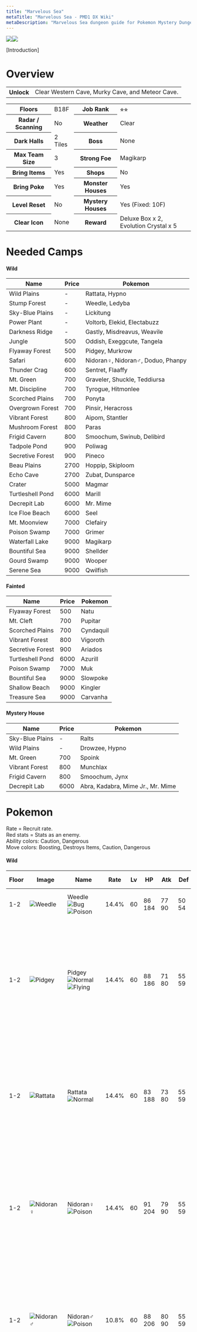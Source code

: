 ```yaml
---
title: "Marvelous Sea"
metaTitle: "Marvelous Sea - PMD1 DX Wiki"
metaDescription: "Marvelous Sea dungeon guide for Pokemon Mystery Dungeon: Rescue Team DX."
---
```


<div class="pageTopImage dungeonPageTopImage2">
  <img src="../images/areas/marvelous_sea.jpg"/><img src="../images/areas/marvelous_sea_2.jpg"/>
</div>

[Introduction]

# Overview

<table class="dungeonOverview">
  <tr>
    <th>Unlock</th>
    <td class="highlightYellow">Clear Western Cave, Murky Cave, and Meteor Cave.</td>
  </tr>
</table>

<table class="dungeonTable">
  <tr>
    <th>Floors</th>
    <td>B18F</td>
    <th>Job Rank</th>
    <td>⭐︎⭐︎</td>
  </tr>
  <tr>
    <th>Radar / Scanning</th>
    <td>No</td>
    <th>Weather</th>
    <td>Clear</td>
  </tr>
  <tr>
    <th>Dark Halls</th>
    <td>2 Tiles</td>
    <th>Boss</th>
    <td>None</td>
  </tr>
  <tr>
    <th>Max Team Size</th>
    <td>3</td>
    <th>Strong Foe</th>
    <td>Magikarp</td>
  </tr>
  <tr>
    <th>Bring Items</th>
    <td>Yes</td>
    <th>Shops</th>
    <td>No</td>
  </tr>
  <tr>
    <th>Bring Poke</th>
    <td>Yes</td>
    <th>Monster Houses</th>
    <td>Yes</td>
  </tr>
  <tr>
    <th>Level Reset</th>
    <td>No</td>
    <th>Mystery Houses</th>
    <td>Yes (Fixed: 10F)</td>
  </tr>
  <tr>
    <th>Clear Icon</th>
    <td>None</td>
    <th>Reward</th>
    <td>Deluxe Box x 2, Evolution Crystal x 5</td>
  </tr>
</table>

# Needed Camps

#### Wild

|Name|Price|Pokemon|
|-|-|-|
|Wild Plains|-|Rattata, Hypno|
|Stump Forest|-|Weedle, Ledyba|
|Sky-Blue Plains|-|Lickitung|
|Power Plant|-|Voltorb, Elekid, Electabuzz|
|Darkness Ridge|-|Gastly, Misdreavus, Weavile|
|Jungle|500|Oddish, Exeggcute, Tangela|
|Flyaway Forest|500|Pidgey, Murkrow|
|Safari|600|Nidoran♀, Nidoran♂, Doduo, Phanpy|
|Thunder Crag|600|Sentret, Flaaffy|
|Mt. Green|700|Graveler, Shuckle, Teddiursa|
|Mt. Discipline|700|Tyrogue, Hitmonlee|
|Scorched Plains|700|Ponyta|
|Overgrown Forest|700|Pinsir, Heracross|
|Vibrant Forest|800|Aipom, Stantler|
|Mushroom Forest|800|Paras|
|Frigid Cavern|800|Smoochum, Swinub, Delibird|
|Tadpole Pond|900|Poliwag|
|Secretive Forest|900|Pineco|
|Beau Plains|2700|Hoppip, Skiploom|
|Echo Cave|2700|Zubat, Dunsparce|
|Crater|5000|Magmar|
|Turtleshell Pond|6000|Marill|
|Decrepit Lab|6000|Mr. Mime|
|Ice Floe Beach|6000|Seel|
|Mt. Moonview|7000|Clefairy|
|Poison Swamp|7000|Grimer|
|Waterfall Lake|9000|Magikarp|
|Bountiful Sea|9000|Shellder|
|Gourd Swamp|9000|Wooper|
|Serene Sea|9000|Qwilfish|

#### Fainted

|Name|Price|Pokemon|
|-|-|-|
|Flyaway Forest|500|Natu|
|Mt. Cleft|700|Pupitar|
|Scorched Plains|700|Cyndaquil|
|Vibrant Forest|800|Vigoroth|
|Secretive Forest|900|Ariados|
|Turtleshell Pond|6000|Azurill|
|Poison Swamp|7000|Muk|
|Bountiful Sea|9000|Slowpoke|
|Shallow Beach|9000|Kingler|
|Treasure Sea|9000|Carvanha|

#### Mystery House

|Name|Price|Pokemon|
|-|-|-|
|Sky-Blue Plains|-|Ralts|
|Wild Plains|-|Drowzee, Hypno|
|Mt. Green|700|Spoink|
|Vibrant Forest|800|Munchlax|
|Frigid Cavern|800|Smoochum, Jynx|
|Decrepit Lab|6000|Abra, Kadabra, Mime Jr., Mr. Mime|

# Pokemon

Rate = Recruit rate.<br/>Red stats = Stats as an enemy.<br/>Ability colors: <span class="highlightYellow">Caution</span>, <span class="highlightOrange">Dangerous</span><br/>Move colors: <span class="boost">Boosting</span>, <span class="item">Destroys Items</span>, <span class="caution">Caution</span>, <span class="extreme">Dangerous</span>

#### Wild

|Floor|Image|Name|Rate|Lv|HP|Atk|Def|SpA|SpD|Spe|Exp|Ability + Moves|
|-|-|-|-|-|-|-|-|-|-|-|-|-|
|1-2|![Weedle](../images/pokemon/013.png)|Weedle<br/>![Bug](../images/type/bug.gif) ![Poison](../images/type/poison.gif)|14.4%|60|86<br/><span class="redText">184</span>|77<br/><span class="redText">90</span>|50<br/><span class="redText">54</span>|54<br/><span class="redText">60</span>|45<br/><span class="redText">48</span>|95<br/><span class="redText">115</span>|203|Shield Dust<br/>Poison Sting / String Shot / Bug Bite|
|1-2|![Pidgey](../images/pokemon/016.png)|Pidgey<br/>![Normal](../images/type/normal.gif) ![Flying](../images/type/flying.gif)|14.4%|60|88<br/><span class="redText">186</span>|71<br/><span class="redText">80</span>|55<br/><span class="redText">59</span>|63<br/><span class="redText">70</span>|50<br/><span class="redText">53</span>|91<br/><span class="redText">111</span>|203|Keen Eye or Tangled Feet<br/>Sand Attack / Whirlwind / Twister /<br/>Gust / Tackle / Quick Attack / Agility /<br/>Wing Attack / Feather Dance / Roost /<br/>Tailwind / Mirror Move / Air Slash /<br/>Hurricane|
|1-2|![Rattata](../images/pokemon/019.png)|Rattata<br/>![Normal](../images/type/normal.gif)|14.4%|60|83<br/><span class="redText">188</span>|73<br/><span class="redText">80</span>|55<br/><span class="redText">59</span>|55<br/><span class="redText">60</span>|55<br/><span class="redText">58</span>|94<br/><span class="redText">114</span>|189|Run Away or Guts<br/>Tackle / Tail Whip / Quick Attack /<br/>Focus Energy / Endeavor / Pursuit /<br/>Hyper Fang / Assurance / Crunch /<br/>Sucker Punch / Super Fang / Bite /<br/>Double-Edge|
|1-2|![Nidoran♀](../images/pokemon/029.png)|Nidoran♀<br/>![Poison](../images/type/poison.gif)|14.4%|60|91<br/><span class="redText">204</span>|79<br/><span class="redText">90</span>|55<br/><span class="redText">59</span>|71<br/><span class="redText">80</span>|50<br/><span class="redText">53</span>|77<br/><span class="redText">88</span>|230|Poison Point or Rivalry<br/>Toxic Spikes / Tail Whip / Scratch /<br/>Double Kick / Poison Sting / Flatter /<br/>Fury Swipes / Helping Hand / Crunch /<br/>Growl / Poison Fang / Captivate / Bite|
|1-2|![Nidoran♂](../images/pokemon/032.png)|Nidoran♂<br/>![Poison](../images/type/poison.gif)|10.8%|60|88<br/><span class="redText">206</span>|80<br/><span class="redText">90</span>|55<br/><span class="redText">59</span>|71<br/><span class="redText">80</span>|50<br/><span class="redText">53</span>|80<br/><span class="redText">91</span>|230|Poison Point or Rivalry<br/>Fury Attack / Poison Sting / Flatter /<br/>Double Kick / Focus Energy / Leer /<br/>Horn Attack / Helping Hand / Peck /<br/>Captivate / Poison Jab / Horn Drill /<br/>Toxic Spikes|
|1-2|![Clefairy](../images/pokemon/035.png)|Clefairy<br/>![Fairy](../images/type/fairy.gif)|6.4%|60|91<br/><span class="redText">200</span>|70<br/><span class="redText">80</span>|50<br/><span class="redText">54</span>|79<br/><span class="redText">90</span>|55<br/><span class="redText">58</span>|85<br/><span class="redText">115</span>|230|Cute Charm or Magic Guard<br/>Disarming Voice / Cosmic Power /<br/>Spotlight / Encore / Sing / Minimize /<br/>Double Slap / Defense Curl / Growl /<br/>Follow Me / Stored Power / Bestow /<br/>Wake-Up Slap / Metronome / Pound /<br/>Lucky Chant / Body Slam / Gravity /<br/>Moonblast / After You / Moonlight /<br/>Healing Wish / Meteor Mash|
|1-2|![Zubat](../images/pokemon/041.png)|Zubat<br/>![Poison](../images/type/poison.gif) ![Flying](../images/type/flying.gif)|10.8%|60|88<br/><span class="redText">190</span>|80<br/><span class="redText">90</span>|55<br/><span class="redText">59</span>|64<br/><span class="redText">70</span>|55<br/><span class="redText">58</span>|94<br/><span class="redText">114</span>|216|Inner Focus<br/>Absorb / Supersonic / Quick Guard /<br/>Bite / Wing Attack / Confuse Ray /<br/>Air Cutter / Swift / Leech Life / Haze /<br/>Mean Look / Poison Fang / Astonish /<br/>Venoshock / Air Slash|
|1-17<br/><span class="highlightOrange">Foe</span>|![Magikarp](../images/pokemon/129.png)<br/><br/>![Shiny](../images/shiny/129.png)|Magikarp<br/>![Water](../images/type/water.gif)|-6.4%|60|75<br/><span class="redText">555</span>|57<br/><span class="redText">150</span>|55<br/><span class="redText">80</span>|64<br/><span class="redText">150</span>|60<br/><span class="redText">80</span>|134<br/><span class="redText">200</span>|555|Swift Swim<br/>Splash / Tackle / Flail<br/><span class="orangeText">※ Friend Bow required to recruit.</span>|
|3-4|![Oddish](../images/pokemon/043.png)|Oddish<br/>![Grass](../images/type/grass.gif) ![Poison](../images/type/poison.gif)|14.4%|60|88<br/><span class="redText">192</span>|71<br/><span class="redText">80</span>|55<br/><span class="redText">59</span>|80<br/><span class="redText">90</span>|55<br/><span class="redText">58</span>|85<br/><span class="redText">105</span>|230|Chlorophyll<br/>Petal Dance / Growth / Sweet Scent /<br/>Acid / Poison Powder / Stun Spore /<br/>Sleep Powder / Mega Drain / Toxic /<br/>Lucky Chant / Moonblast / Absorb /<br/>Natural Gift / Giga Drain / Moonlight /<br/>Grassy Terrain|
|3-4|![Paras](../images/pokemon/046.png)|Paras<br/>![Bug](../images/type/bug.gif) ![Grass](../images/type/grass.gif)|14.4%|60|88<br/><span class="redText">190</span>|83<br/><span class="redText">90</span>|60<br/><span class="redText">64</span>|64<br/><span class="redText">71</span>|55<br/><span class="redText">58</span>|85<br/><span class="redText">105</span>|218|Effect Spore or Dry Skin<br/>Scratch / Stun Spore / X-Scissor /<br/>Poison Powder / Fury Cutter / Slash /<br/>Spore / Giga Drain / Rage Powder /<br/>Growth / Aromatherapy / Absorb|
|3-4|![Poliwag](../images/pokemon/060.png)|Poliwag<br/>![Water](../images/type/water.gif)|14.4%|60|91<br/><span class="redText">200</span>|79<br/><span class="redText">90</span>|55<br/><span class="redText">59</span>|63<br/><span class="redText">70</span>|50<br/><span class="redText">53</span>|104<br/><span class="redText">124</span>|216|Water Absorb or Damp<br/>Water Sport / Mud Bomb / Mud Shot /<br/>Bubble / Wake-Up Slap / Rain Dance /<br/>Body Slam / Double Slap / Water Gun /<br/>Belly Drum / Hydro Pump / Hypnosis /<br/>Bubble Beam|
|3-4|![Graveler](../images/pokemon/075.png)|Graveler<br/>![Rock](../images/type/rock.gif) ![Ground](../images/type/ground.gif)|10.8%|60|86<br/><span class="redText">210</span>|90<br/><span class="redText">100</span>|70<br/><span class="redText">74</span>|63<br/><span class="redText">70</span>|50<br/><span class="redText">53</span>|85<br/><span class="redText">105</span>|230|Rock Head or Sturdy<br/>Tackle / Defense Curl / Mud Sport /<br/>Rock Polish / Rock Blast / Magnitude /<br/>Rock Throw / Smack Down / Bulldoze /<br/>Self-Destruct / Stealth Rock / Rollout /<br/>Earthquake / Explosion / Stone Edge /<br/>Double-Edge|
|3-4|![Ponyta](../images/pokemon/077.png)|Ponyta<br/>![Fire](../images/type/fire.gif)|6.4%|60|88<br/><span class="redText">212</span>|83<br/><span class="redText">90</span>|55<br/><span class="redText">59</span>|73<br/><span class="redText">80</span>|55<br/><span class="redText">58</span>|116<br/><span class="redText">136</span>|230|Run Away or Flash Fire<br/>Growl / Tackle / Tail Whip / Ember /<br/>Flame Wheel / Fire Blast / Fire Spin /<br/>Take Down / Flame Charge / Inferno /<br/>Agility / Stomp / Flare Blitz / Bounce|
|4|![Doduo](../images/pokemon/084.png)|Doduo<br/>![Normal](../images/type/normal.gif) ![Flying](../images/type/flying.gif)|10.8%|60|88<br/><span class="redText">180</span>|91<br/><span class="redText">100</span>|55<br/><span class="redText">59</span>|64<br/><span class="redText">70</span>|55<br/><span class="redText">58</span>|94<br/><span class="redText">114</span>|230|Run Away or Early Bird<br/>Peck / Growl / Quick Attack / Rage /<br/>Fury Attack / Pursuit / Acupressure /<br/>Pluck / Double Hit / Agility / Uproar /<br/>Jump Kick / Drill Peck / Endeavor /<br/>Swords Dance / Thrash|
|4|![Seel](../images/pokemon/086.png)|Seel<br/>![Water](../images/type/water.gif)|10.8%|60|94<br/><span class="redText">200</span>|73<br/><span class="redText">80</span>|60<br/><span class="redText">64</span>|64<br/><span class="redText">70</span>|60<br/><span class="redText">63</span>|110<br/><span class="redText">130</span>|203|Thick Fat or Hydration<br/>Headbutt / Growl / Aqua Tail / Rest /<br/>Encore / Ice Shard / Dive / Aqua Jet /<br/>Aqua Ring / Aurora Beam / Icy Wind /<br/>Brine / Take Down / Ice Beam / Hail /<br/>Water Sport / Safeguard|
|4|![Grimer](../images/pokemon/088.png)|Grimer<br/>![Poison](../images/type/poison.gif)|10.8%|60|94<br/><span class="redText">202</span>|83<br/><span class="redText">90</span>|55<br/><span class="redText">59</span>|64<br/><span class="redText">70</span>|60<br/><span class="redText">63</span>|88<br/><span class="redText">108</span>|216|Stench or Sticky Hold<br/>Screech / Fling / Harden / Mud-Slap /<br/>Mud Bomb / Minimize / Poison Gas /<br/>Pound / Sludge Bomb / Sludge Wave /<br/>Gunk Shot / Acid Armor / Memento /<br/>Sludge / Belch / Disable|
|4|![Shellder](../images/pokemon/090.png)|Shellder<br/>![Water](../images/type/water.gif)|8.2%|60|83<br/><span class="redText">200</span>|83<br/><span class="redText">90</span>|85<br/><span class="redText">89</span>|73<br/><span class="redText">80</span>|50<br/><span class="redText">53</span>|91<br/><span class="redText">111</span>|230|Shell Armor or Skill Link<br/>Tackle / Water Gun / Protect / Brine /<br/>Supersonic / Icicle Spear / Withdraw /<br/>Whirlpool / Ice Shard / Razor Shell /<br/>Aurora Beam / Leer / Hydro Pump /<br/>Clamp / Iron Defense / Shell Smash /<br/>Ice Beam|
|5-6|![Gastly](../images/pokemon/092.png)|Gastly<br/>![Ghost](../images/type/ghost.gif) ![Poison](../images/type/poison.gif)|8.2%|60|86<br/><span class="redText">182</span>|64<br/><span class="redText">70</span>|50<br/><span class="redText">54</span>|91<br/><span class="redText">100</span>|50<br/><span class="redText">53</span>|94<br/><span class="redText">114</span>|230|Levitate<br/>Hypnosis / Lick / Spite / Mean Look /<br/>Curse / Night Shade / Confuse Ray /<br/>Dark Pulse / Payback / Shadow Ball /<br/>Sucker Punch / Destiny Bond / Hex /<br/>Dream Eater / Nightmare|
|5-6|![Hypno](../images/pokemon/097.png)|Hypno<br/>![Psychic](../images/type/psychic.gif)|8.2%|60|88<br/><span class="redText">220</span>|73<br/><span class="redText">80</span>|55<br/><span class="redText">59</span>|73<br/><span class="redText">81</span>|70<br/><span class="redText">73</span>|91<br/><span class="redText">111</span>|218|Insomnia or Forewarn<br/>Pound / Headbutt / Disable / Meditate /<br/>Nasty Plot / Poison Gas / Confusion /<br/>Wake-Up Slap / Psych Up / Psybeam /<br/>Synchronoise / Future Sight / Psychic /<br/>Nightmare / Psyshock / Switcheroo /<br/>Hypnosis / Swagger / Zen Headbutt|
|5-6|![Voltorb](../images/pokemon/100.png)|Voltorb<br/>![Electric](../images/type/electric.gif)|14.4%|60|88<br/><span class="redText">180</span>|64<br/><span class="redText">70</span>|55<br/><span class="redText">59</span>|73<br/><span class="redText">80</span>|55<br/><span class="redText">58</span>|100<br/><span class="redText">120</span>|203|Soundproof or Static<br/>Charge / Tackle / Sonic Boom / Spark /<br/>Eerie Impulse / Screech / Mirror Coat /<br/>Gyro Ball / Charge Beam / Electro Ball /<br/>Self-Destruct / Light Screen / Rollout /<br/>Discharge / Magnet Rise / Explosion /<br/>Swift|
|5-6|![Exeggcute](../images/pokemon/102.png)|Exeggcute<br/>![Grass](../images/type/grass.gif) ![Psychic](../images/type/psychic.gif)|14.4%|60|94<br/><span class="redText">182</span>|83<br/><span class="redText">90</span>|60<br/><span class="redText">64</span>|91<br/><span class="redText">100</span>|55<br/><span class="redText">58</span>|107<br/><span class="redText">127</span>|257|Chlorophyll<br/>Barrage / Uproar / Hypnosis / Reflect /<br/>Confusion / Leech Seed / Solar Beam /<br/>Stun Spore / Worry Seed / Bullet Seed /<br/>Extrasensory / Natural Gift / Bestow /<br/>Sleep Powder / Poison Powder|
|5-6|![Hitmonlee](../images/pokemon/106.png)|Hitmonlee<br/>![Fighting](../images/type/fighting.gif)|8.2%|60|83<br/><span class="redText">220</span>|91<br/><span class="redText">100</span>|50<br/><span class="redText">54</span>|55<br/><span class="redText">60</span>|70<br/><span class="redText">73</span>|94<br/><span class="redText">114</span>|216|Limber or Reckless<br/>Double Kick / Reversal / Brick Break /<br/>Mega Kick / Revenge / Mind Reader /<br/>Rolling Kick / Jump Kick / Meditate /<br/>High Jump Kick / Close Combat /<br/>Focus Energy / Feint / Foresight /<br/>Wide Guard / Blaze Kick / Endure|
|5-6|![Lickitung](../images/pokemon/108.png)|Lickitung<br/>![Normal](../images/type/normal.gif)|6.4%|60|94<br/><span class="redText">240</span>|73<br/><span class="redText">80</span>|60<br/><span class="redText">64</span>|73<br/><span class="redText">80</span>|60<br/><span class="redText">63</span>|107<br/><span class="redText">127</span>|216|Own Tempo or Oblivious<br/>Lick / Supersonic / Defense Curl /<br/>Knock Off / Wrap / Stomp / Disable /<br/>Slam / Rollout / Chip Away / Me First /<br/>Wring Out / Screech / Power Whip /<br/>Refresh|
|7-9|![Tangela](../images/pokemon/114.png)|Tangela<br/>![Grass](../images/type/grass.gif)|10.8%|60|94<br/><span class="redText">200</span>|83<br/><span class="redText">90</span>|70<br/><span class="redText">74</span>|83<br/><span class="redText">90</span>|50<br/><span class="redText">53</span>|88<br/><span class="redText">108</span>|243|Chlorophyll or Leaf Guard<br/>Vine Whip / Constrict / Sleep Powder /<br/>Ingrain / Growth / Mega Drain / Slam /<br/>Giga Drain / Bind / Poison Powder /<br/>Knock Off / Stun Spore / Natural Gift /<br/>Absorb / Ancient Power / Wring Out /<br/>Tickle / Power Whip / Grassy Terrain|
|7-9|![Mr. Mime](../images/pokemon/122.png)|Mr. Mime<br/>![Psychic](../images/type/psychic.gif) ![Fairy](../images/type/fairy.gif)|8.2%|60|83<br/><span class="redText">220</span>|55<br/><span class="redText">60</span>|55<br/><span class="redText">59</span>|83<br/><span class="redText">90</span>|70<br/><span class="redText">73</span>|113<br/><span class="redText">124</span>|203|Soundproof or Filter<br/>Substitute / Magical Leaf / Role Play /<br/>Quick Guard / Recycle / Pound / Mimic /<br/>Power Swap / Guard Swap / Safeguard /<br/>Confusion / Copycat / Meditate / Trick /<br/>Misty Terrain / Psywave / Baton Pass /<br/>Reflect / Double Slap / Encore / Barrier /<br/>Light Screen / Wide Guard / Psybeam /<br/>Psychic|
|7-9|![Electabuzz](../images/pokemon/125.png)|Electabuzz<br/>![Electric](../images/type/electric.gif)|8.2%|60|88<br/><span class="redText">216</span>|88<br/><span class="redText">100</span>|55<br/><span class="redText">59</span>|83<br/><span class="redText">91</span>|60<br/><span class="redText">63</span>|107<br/><span class="redText">127</span>|258|Static<br/>Quick Attack / Thunder Shock / Leer /<br/>Low Kick / Shock Wave / Thunderbolt /<br/>Thunder Wave / Electro Ball / Swift /<br/>Light Screen / Discharge / Screech /<br/>Thunder Punch / Thunder|
|7-9|![Magmar](../images/pokemon/126.png)|Magmar<br/>![Fire](../images/type/fire.gif)|10.8%|60|88<br/><span class="redText">210</span>|83<br/><span class="redText">90</span>|55<br/><span class="redText">59</span>|90<br/><span class="redText">100</span>|60<br/><span class="redText">63</span>|104<br/><span class="redText">124</span>|257|Flame Body<br/>Smog / Leer / Ember / Smokescreen /<br/>Feint Attack / Fire Spin / Clear Smog /<br/>Flame Burst / Confuse Ray / Fire Blast /<br/>Lava Plume / Sunny Day / Fire Punch /<br/>Flamethrower|
|7-9|![Pinsir](../images/pokemon/127.png)|Pinsir<br/>![Bug](../images/type/bug.gif)|14.4%|60|88<br/><span class="redText">200</span>|91<br/><span class="redText">100</span>|60<br/><span class="redText">64</span>|64<br/><span class="redText">70</span>|55<br/><span class="redText">58</span>|94<br/><span class="redText">114</span>|189|Hyper Cutter or Mold Breaker<br/>Seismic Toss / Focus Energy / Bind /<br/>Vise Grip / Harden / Swords Dance /<br/>Revenge / Double Hit / Brick Break /<br/>Thrash / Superpower / Submission /<br/>X-Scissor / Storm Throw / Guillotine /<br/>Vital Throw<br/><span class="orangeText">※ Can Mega Evolve.</span>|
|7-9|![Sentret](../images/pokemon/161.png)|Sentret<br/>![Normal](../images/type/normal.gif)|14.4%|60|88<br/><span class="redText">200</span>|73<br/><span class="redText">80</span>|55<br/><span class="redText">59</span>|55<br/><span class="redText">60</span>|50<br/><span class="redText">53</span>|83<br/><span class="redText">94</span>|189|Run Away or Keen Eye<br/>Scratch / Foresight / Defense Curl /<br/>Quick Attack / Fury Swipes / Rest /<br/>Helping Hand / Follow Me / Slam /<br/>Sucker Punch / Amnesia / Me First /<br/>Baton Pass / Hyper Voice|
|7-9|![Ledyba](../images/pokemon/165.png)|Ledyba<br/>![Bug](../images/type/bug.gif) ![Flying](../images/type/flying.gif)|14.4%|60|83<br/><span class="redText">176</span>|55<br/><span class="redText">60</span>|50<br/><span class="redText">54</span>|64<br/><span class="redText">70</span>|70<br/><span class="redText">73</span>|113<br/><span class="redText">133</span>|176|Swarm or Early Bird<br/>Tackle / Supersonic / Light Screen /<br/>Reflect / Comet Punch / Safeguard /<br/>Mach Punch / Silver Wind / Air Slash /<br/>Baton Pass / Agility / Bug Buzz / Swift /<br/>Double-Edge|
|10-13|![Flaaffy](../images/pokemon/180.png)|Flaaffy<br/>![Electric](../images/type/electric.gif)|8.2%|60|91<br/><span class="redText">188</span>|71<br/><span class="redText">80</span>|55<br/><span class="redText">59</span>|88<br/><span class="redText">100</span>|55<br/><span class="redText">58</span>|77<br/><span class="redText">127</span>|243|Static<br/>Tackle / Electro Ball / Thunder Shock /<br/>Cotton Spore / Thunder Wave / Growl /<br/>Take Down / Charge / Confuse Ray /<br/>Power Gem / Cotton Guard / Thunder /<br/>Signal Beam / Light Screen / Discharge|
|10-13|![Marill](../images/pokemon/183.png)|Marill<br/>![Water](../images/type/water.gif) ![Fairy](../images/type/fairy.gif)|6.4%|60|91<br/><span class="redText">192</span>|61<br/><span class="redText">70</span>|50<br/><span class="redText">54</span>|61<br/><span class="redText">70</span>|50<br/><span class="redText">53</span>|104<br/><span class="redText">105</span>|189|Thick Fat or Huge Power<br/>Hydro Pump / Water Gun / Aqua Tail /<br/>Water Sport / Bubble / Defense Curl /<br/>Rollout / Bubble Beam / Play Rough /<br/>Rain Dance / Tail Whip / Aqua Ring /<br/>Helping Hand / Double-Edge / Tackle /<br/>Superpower|
|10-13|![Hoppip](../images/pokemon/187.png)|Hoppip<br/>![Grass](../images/type/grass.gif) ![Flying](../images/type/flying.gif)|8.2%|60|86<br/><span class="redText">200</span>|63<br/><span class="redText">70</span>|50<br/><span class="redText">54</span>|63<br/><span class="redText">70</span>|55<br/><span class="redText">58</span>|110<br/><span class="redText">130</span>|189|Chlorophyll or Leaf Guard<br/>Stun Spore / Bullet Seed / Memento /<br/>Tail Whip / Acrobatics / Fairy Wind /<br/>Mega Drain / Giga Drain / Leech Seed /<br/>Absorb / Synthesis / Cotton Spore /<br/>Rage Powder / Sleep Powder / U-turn /<br/>Poison Powder / Bounce / Worry Seed /<br/>Splash / Tackle|
|10-13|![Skiploom](../images/pokemon/188.png)|Skiploom<br/>![Grass](../images/type/grass.gif) ![Flying](../images/type/flying.gif)|10.8%|60|86<br/><span class="redText">210</span>|63<br/><span class="redText">70</span>|50<br/><span class="redText">54</span>|63<br/><span class="redText">70</span>|55<br/><span class="redText">58</span>|110<br/><span class="redText">91</span>|189|Chlorophyll or Leaf Guard<br/>Stun Spore / Bullet Seed / Memento /<br/>Tail Whip / Acrobatics / Fairy Wind /<br/>Mega Drain / Giga Drain / Leech Seed /<br/>Absorb / Synthesis / Cotton Spore /<br/>Rage Powder / Sleep Powder / U-turn /<br/>Poison Powder / Bounce / Worry Seed /<br/>Splash / Tackle|
|10-13|![Aipom](../images/pokemon/190.png)|Aipom<br/>![Normal](../images/type/normal.gif)|10.8%|60|88<br/><span class="redText">214</span>|83<br/><span class="redText">90</span>|55<br/><span class="redText">59</span>|64<br/><span class="redText">70</span>|55<br/><span class="redText">58</span>|97<br/><span class="redText">117</span>|216|Run Away or Pickup<br/>Astonish / Tail Whip / Sand Attack /<br/>Scratch / Baton Pass / Screech / Fling /<br/>Nasty Plot / Fury Swipes / Double Hit /<br/>Tickle / Swift / Agility / Last Resort|
|10-13|![Wooper](../images/pokemon/194.png)|Wooper<br/>![Water](../images/type/water.gif) ![Ground](../images/type/ground.gif)|8.2%|60|94<br/><span class="redText">208</span>|73<br/><span class="redText">80</span>|60<br/><span class="redText">64</span>|64<br/><span class="redText">70</span>|55<br/><span class="redText">58</span>|104<br/><span class="redText">124</span>|203|Damp or Water Absorb<br/>Water Gun / Tail Whip / Mud Sport /<br/>Mud Shot / Amnesia / Mud Bomb /<br/>Slam / Yawn / Earthquake / Haze /<br/>Muddy Water / Rain Dance / Mist|
|10-13|![Murkrow](../images/pokemon/198.png)|Murkrow<br/>![Dark](../images/type/dark.gif) ![Flying](../images/type/flying.gif)|10.8%|60|94<br/><span class="redText">220</span>|91<br/><span class="redText">100</span>|50<br/><span class="redText">54</span>|83<br/><span class="redText">90</span>|50<br/><span class="redText">53</span>|110<br/><span class="redText">130</span>|257|Insomnia or Super Luck<br/>Peck / Astonish / Pursuit / Haze /<br/>Wing Attack / Night Shade / Taunt /<br/>Assurance / Feint Attack / Tailwind /<br/>Mean Look / Foul Play / Sucker Punch|
|10-13|![Misdreavus](../images/pokemon/200.png)|Misdreavus<br/>![Ghost](../images/type/ghost.gif)|8.2%|60|88<br/><span class="redText">199</span>|64<br/><span class="redText">70</span>|55<br/><span class="redText">59</span>|83<br/><span class="redText">90</span>|60<br/><span class="redText">63</span>|116<br/><span class="redText">136</span>|216|Levitate<br/>Payback / Psywave / Spite / Pain Split /<br/>Confuse Ray / Mean Look / Psybeam /<br/>Hex / Astonish / Growl / Perish Song /<br/>Shadow Ball / Grudge / Power Gem|
|14-15|![Pineco](../images/pokemon/204.png)|Pineco<br/>![Bug](../images/type/bug.gif)|10.8%|60|88<br/><span class="redText">200</span>|83<br/><span class="redText">90</span>|75<br/><span class="redText">79</span>|64<br/><span class="redText">71</span>|55<br/><span class="redText">58</span>|104<br/><span class="redText">124</span>|218|Sturdy<br/>Tackle / Protect / Self-Destruct / Bide /<br/>Bug Bite / Take Down / Natural Gift /<br/>Rapid Spin / Double-Edge / Explosion /<br/>Payback / Iron Defense / Gyro Ball /<br/>Spikes|
|14-15|![Dunsparce](../images/pokemon/206.png)|Dunsparce<br/>![Normal](../images/type/normal.gif)|10.8%|60|94<br/><span class="redText">205</span>|73<br/><span class="redText">80</span>|55<br/><span class="redText">59</span>|64<br/><span class="redText">70</span>|55<br/><span class="redText">58</span>|107<br/><span class="redText">127</span>|203|Serene Grace or Run Away<br/>Rage / Defense Curl / Rollout / Yawn /<br/>Spite / Pursuit / Screech / Mud-Slap /<br/>Ancient Power / Body Slam / Drill Run /<br/>Roost / Dragon Rush / Double-Edge /<br/>Coil / Dig / Glare / Endeavor / Flail /<br/>Air Slash / Take Down / Endure|
|14-15|![Qwilfish](../images/pokemon/211.png)|Qwilfish<br/>![Water](../images/type/water.gif) ![Poison](../images/type/poison.gif)|8.2%|60|88<br/><span class="redText">220</span>|83<br/><span class="redText">90</span>|55<br/><span class="redText">59</span>|64<br/><span class="redText">70</span>|50<br/><span class="redText">53</span>|113<br/><span class="redText">133</span>|216|Poison Point or Swift Swim<br/>Toxic Spikes / Hydro Pump / Spikes /<br/>Destiny Bond / Minimize / Aqua Tail /<br/>Fell Stinger / Harden / Tackle / Brine /<br/>Bubble / Rollout / Revenge / Spit Up /<br/>Stockpile / Water Gun / Poison Sting /<br/>Take Down / Pin Missile / Poison Jab|
|14-15|![Shuckle](../images/pokemon/213.png)|Shuckle<br/>![Bug](../images/type/bug.gif) ![Rock](../images/type/rock.gif)|10.8%|60|78<br/><span class="redText">200</span>|50<br/><span class="redText">55</span>|106<br/><span class="redText">99</span>|50<br/><span class="redText">55</span>|106<br/><span class="redText">98</span>|101<br/><span class="redText">121</span>|149|Sturdy or Gluttony<br/>Sticky Web / Withdraw / Constrict /<br/>Bide / Rollout / Encore / Power Trick /<br/>Struggle Bug / Safeguard / Rest /<br/>Rock Throw / Gastro Acid / Wrap /<br/>Shell Smash / Rock Slide / Bug Bite /<br/>Power Split / Guard Split / Stone Edge|
|14-15|![Heracross](../images/pokemon/214.png)|Heracross<br/>![Bug](../images/type/bug.gif) ![Fighting](../images/type/fighting.gif)|10.8%|60|88<br/><span class="redText">195</span>|91<br/><span class="redText">100</span>|55<br/><span class="redText">59</span>|55<br/><span class="redText">60</span>|60<br/><span class="redText">63</span>|113<br/><span class="redText">133</span>|216|Swarm or Guts<br/>Arm Thrust / Bullet Seed / Night Slash /<br/>Pin Missile / Counter / Horn Attack /<br/>Leer / Feint / Aerial Ace / Chip Away /<br/>Take Down / Fury Attack / Brick Break /<br/>Endure / Megahorn / Reversal / Tackle /<br/>Close Combat<br/><span class="orangeText">※ Can Mega Evolve.</span>|
|14-15|![Teddiursa](../images/pokemon/216.png)|Teddiursa<br/>![Normal](../images/type/normal.gif)|14.4%|60|94<br/><span class="redText">210</span>|100<br/><span class="redText">110</span>|55<br/><span class="redText">59</span>|73<br/><span class="redText">80</span>|55<br/><span class="redText">58</span>|98<br/><span class="redText">118</span>|257|Pickup or Quick Feet<br/>Scratch / Fling / Feint Attack / Covet /<br/>Baby-Doll Eyes / Lick / Fury Swipes /<br/>Fake Tears / Sweet Scent / Play Nice /<br/>Slash / Charm / Rest / Snore / Thrash|
|16-17|![Swinub](../images/pokemon/220.png)|Swinub<br/>![Ice](../images/type/ice.gif) ![Ground](../images/type/ground.gif)|14.4%|60|94<br/><span class="redText">220</span>|98<br/><span class="redText">110</span>|65<br/><span class="redText">71</span>|64<br/><span class="redText">70</span>|60<br/><span class="redText">64</span>|107<br/><span class="redText">127</span>|243|Oblivious or Snow Cloak<br/>Tackle / Odor Sleuth / Amnesia / Flail /<br/>Powder Snow / Mud-Slap / Endure /<br/>Mud Bomb / Mud Sport / Ice Shard /<br/>Take Down / Blizzard / Earthquake /<br/>Mist / Icy Wind|
|16-17|![Delibird](../images/pokemon/225.png)|Delibird<br/>![Ice](../images/type/ice.gif) ![Flying](../images/type/flying.gif)|8.2%|60|83<br/><span class="redText">185</span>|64<br/><span class="redText">70</span>|50<br/><span class="redText">54</span>|64<br/><span class="redText">70</span>|50<br/><span class="redText">53</span>|80<br/><span class="redText">91</span>|189|Vital Spirit or Hustle<br/>Present / Drill Peck|
|16-17|![Phanpy](../images/pokemon/231.png)|Phanpy<br/>![Ground](../images/type/ground.gif)|10.8%|60|94<br/><span class="redText">225</span>|91<br/><span class="redText">100</span>|70<br/><span class="redText">74</span>|64<br/><span class="redText">70</span>|55<br/><span class="redText">58</span>|107<br/><span class="redText">127</span>|230|Pickup<br/>Odor Sleuth / Tackle / Charm / Flail /<br/>Defense Curl / Rollout / Take Down /<br/>Natural Gift / Endure / Slam / Growl /<br/>Last Resort / Double-Edge|
|16-17|![Stantler](../images/pokemon/234.png)|Stantler<br/>![Normal](../images/type/normal.gif)|10.8%|60|88<br/><span class="redText">185</span>|83<br/><span class="redText">90</span>|70<br/><span class="redText">74</span>|64<br/><span class="redText">70</span>|60<br/><span class="redText">63</span>|88<br/><span class="redText">108</span>|216|Intimidate or Frisk<br/>Me First / Tackle / Astonish / Stomp /<br/>Take Down / Hypnosis / Sand Attack /<br/>Captivate / Confuse Ray / Calm Mind /<br/>Role Play / Jump Kick / Imprison /<br/>Leer / Zen Headbutt|
|16-17|![Tyrogue](../images/pokemon/236.png)|Tyrogue<br/>![Fighting](../images/type/fighting.gif)|14.4%|60|83<br/><span class="redText">190</span>|91<br/><span class="redText">100</span>|50<br/><span class="redText">54</span>|55<br/><span class="redText">60</span>|70<br/><span class="redText">73</span>|94<br/><span class="redText">114</span>|216|Guts or Steadfast<br/>Fake Out / Helping Hand / Foresight /<br/>Tackle|
|16-17|![Smoochum](../images/pokemon/238.png)|Smoochum<br/>![Ice](../images/type/ice.gif) ![Psychic](../images/type/psychic.gif)|1.6%|60|88<br/><span class="redText">192</span>|64<br/><span class="redText">70</span>|50<br/><span class="redText">54</span>|91<br/><span class="redText">100</span>|60<br/><span class="redText">63</span>|104<br/><span class="redText">124</span>|230|Oblivious or Forewarn<br/>Pound / Sweet Kiss / Powder Snow /<br/>Lick / Confusion / Heart Stamp / Sing /<br/>Mean Look / Lucky Chant / Blizzard /<br/>Fake Tears / Avalanche / Perish Song /<br/>Copycat / Psychic|
|16-17|![Elekid](../images/pokemon/239.png)|Elekid<br/>![Electric](../images/type/electric.gif)|14.4%|60|88<br/><span class="redText">193</span>|88<br/><span class="redText">100</span>|55<br/><span class="redText">59</span>|83<br/><span class="redText">91</span>|60<br/><span class="redText">63</span>|107<br/><span class="redText">127</span>|258|Static<br/>Quick Attack / Swift / Thunder Shock /<br/>Low Kick / Thunder Wave / Discharge /<br/>Leer / Thunder Punch / Electro Ball /<br/>Light Screen / Shock Wave / Screech /<br/>Thunderbolt / Thunder|
|16-17|![Weavile](../images/pokemon/461.png)|Weavile<br/>![Dark](../images/type/dark.gif) ![Ice](../images/type/ice.gif)|8.2%|60|88<br/><span class="redText">220</span>|91<br/><span class="redText">120</span>|55<br/><span class="redText">59</span>|55<br/><span class="redText">91</span>|60<br/><span class="redText">63</span>|89<br/><span class="redText">200</span>|258|Pressure<br/>Embargo / Revenge / Assurance /<br/>Scratch / Quick Attack / Feint Attack /<br/>Leer / Icy Wind / Fury Swipes / Fling /<br/>Hone Claws / Metal Claw / Screech /<br/>Nasty Plot / Dark Pulse / Night Slash /<br/>Snatch / Punishment / Taunt<br/><span class="orangeText">※ Weavile statue required to spawn.</span>|

#### Fainted

|Image|Name|Lv|HP|Atk|Def|SpA|SpD|Spe|
|-|-|-|-|-|-|-|-|-|
|![Slowpoke](../images/pokemon/079.png)|Slowpoke<br/>![Water](../images/type/water.gif) ![Psychic](../images/type/psychic.gif)|64|96|76|72|86|56|103|
|![Muk](../images/pokemon/089.png)|Muk<br/>![Poison](../images/type/poison.gif)|64|96|86|57|66|61|96|
|![Kingler](../images/pokemon/099.png)|Kingler<br/>![Water](../images/type/water.gif)|62|84|102|71|56|51|95|
|![Cyndaquil](../images/pokemon/155.png)|Cyndaquil<br/>![Fire](../images/type/fire.gif)|62|91|75|58|84|58|97|
|![Ariados](../images/pokemon/168.png)|Ariados<br/>![Bug](../images/type/bug.gif) ![Poison](../images/type/poison.gif)|62|89|84|56|65|56|89|
|![Natu](../images/pokemon/177.png)|Natu<br/>![Psychic](../images/type/psychic.gif) ![Flying](../images/type/flying.gif)|62|89|74|56|84|56|98|
|![Azurill](../images/pokemon/298.png)|Azurill<br/>![Normal](../images/type/normal.gif) ![Fairy](../images/type/fairy.gif)|62|93|63|51|63|51|108|
|![Pupitar](../images/pokemon/247.png)|Pupitar<br/>![Rock](../images/type/rock.gif) ![Ground](../images/type/ground.gif)|62|93|99|56|81|56|111|
|![Vigoroth](../images/pokemon/288.png)|Vigoroth<br/>![Normal](../images/type/normal.gif)|64|104|111|62|84|51|87|
|![Carvanha](../images/pokemon/318.png)|Carvanha<br/>![Water](../images/type/water.gif) ![Dark](../images/type/dark.gif)|62|89|93|51|84|51|108|

#### Mystery House

|Image|Name|Image|Name|Image|Name|Image|Name|
|-|-|-|-|-|-|-|-|
|![Abra](../images/pokemon/063.png)|Abra<br/>![Psychic](../images/type/psychic.gif)|![Kadabra](../images/pokemon/064.png)|Kadabra<br/>![Psychic](../images/type/psychic.gif)|![Drowzee](../images/pokemon/096.png)|Drowzee<br/>![Psychic](../images/type/psychic.gif)|![Hypno](../images/pokemon/097.png)|Hypno<br/>![Psychic](../images/type/psychic.gif)|
|![Mr. Mime](../images/pokemon/122.png)|Mr. Mime<br/>![Psychic](../images/type/psychic.gif) ![Fairy](../images/type/fairy.gif)|![Jynx](../images/pokemon/124.png)|Jynx<br/>![Ice](../images/type/ice.gif) ![Psychic](../images/type/psychic.gif)|![Smoochum](../images/pokemon/238.png)|Smoochum<br/>![Ice](../images/type/ice.gif) ![Psychic](../images/type/psychic.gif)|![Ralts](../images/pokemon/280.png)|Ralts<br/>![Psychic](../images/type/psychic.gif) ![Fairy](../images/type/fairy.gif)|
|![Spoink](../images/pokemon/325.png)|Spoink<br/>![Psychic](../images/type/psychic.gif)|![Mime Jr.](../images/pokemon/439.png)|Mime Jr.<br/>![Psychic](../images/type/psychic.gif) ![Fairy](../images/type/fairy.gif)|![Munchlax](../images/pokemon/446.png)|Munchlax<br/>![Normal](../images/type/normal.gif)|||

# Items

#### Floor

|Name|Rate|
|-|-|
|Cover Band|1.35%|
|Efficient Bandanna|1.35%|
|Goggle Specs|0.338%|
|Gold Ribbon|0.0338%|
|Heal Ribbon|0.338%|
|Insomniscope|0.338%|
|Joy Ribbon|0.338%|
|Nullify Bandanna|0.675%|
|Pecha Scarf|0.338%|
|Persim Band|0.338%|
|Recovery Scarf|0.338%|
|Scope Lens|0.338%|
|Weather Band|0.338%|
|X-Ray Specs|0.338%|
|Poke|59.3%|
|All Dodge Orb|0.532%|
|All Power-Up Orb|0.532%|
|All Protect Orb|0.532%|
|Decoy Orb|0.532%|
|Drought Orb|0.532%|
|Escape Orb|1.06%|
|Foe-Hold Orb|1.59%|
|Foe-Seal Orb|1.06%|
|Health Orb|0.532%|
|Inviting Orb|0.532%|
|Lasso Orb|0.532%|
|Nullify Orb|0.532%|
|One-Room Orb|0.532%|
|Petrify Orb|0.532%|
|Quick Orb|0.532%|
|Rare Quality Orb|0.532%|
|Revive All Orb|0.532%|
|Rollcall Orb|0.532%|
|Slow Orb|0.532%|
|Slumber Orb|1.06%|
|Totter Orb|0.532%|
|Trawl Orb|0.266%|
|Max Elixir|1.31%|
|Max Ether|4.34%|
|Gravelerock|14.1%|

# Traps

|Name|
|-|
|Wonder Tile|
|Training Switch|
|Spin Trap|
|Trip Trap|
|Slumber Trap|
|Poison Trap|
|Spiky Trap|
|Gust Trap|
|Slow Trap|
|Blast Trap|
|Hunger Trap|
|Pokemon Trap|
|Apple Trap|
|Warp Trap|
|PP Leech Trap|
